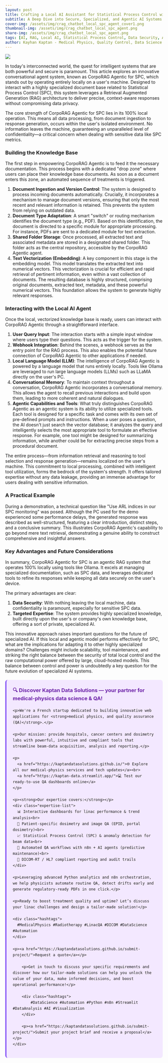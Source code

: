 ```yaml
---
layout: post
title: Crafting a Local AI Assistant for Statistical Process Control with CorpoRAG Agentic
subtitle: A Deep Dive into Secure, Specialized, and Agentic AI Systems
cover-img: /assets/img/crag_chatbot_local_spc_agent_cover1.png
thumbnail-img: /assets/img/crag_chatbot_local_spc_agent.png
share-img: /assets/img/crag_chatbot_local_spc_agent.png
tags: [AI, RAG, Local AI, Statistical Process Control, Data Security, Agentic AI, Ollama, Machine Learning]
author: Kayhan Kaptan - Medical Physics, Quality Control, Data Science and Automation
---
```


[![](/assets/img/crag_chatbot_local_spc_agent.png)](https://www.youtube.com/channel/UCWkX7E-ImVbf0O3ocAW51wg)

In today's interconnected world, the quest for intelligent systems that are both powerful and secure is paramount. This article explores an innovative conversational agent system, known as CorpoRAG Agentic for SPC, which stands out by operating entirely locally on a user's machine. Designed to interact with a highly specialized document base related to Statistical Process Control (SPC), this system leverages a Retrieval Augmented Generation (RAG) architecture to deliver precise, context-aware responses without compromising data privacy.

The core strength of CorpoRAG Agentic for SPC lies in its 100% local operation. This means all data processing, from document ingestion to response generation, occurs within the user's isolated environment. No information leaves the machine, guaranteeing an unparalleled level of confidentiality—a critical concern when dealing with sensitive data like SPC metrics.

### Building the Knowledge Base

The first step in empowering CorpoRAG Agentic is to feed it the necessary documentation. This process begins with a dedicated "drop zone" where users can place their knowledge base documents. As soon as a document enters this zone, an automated sequence of treatments is triggered.

1.  **Document Ingestion and Version Control**: The system is designed to process incoming documents automatically. Crucially, it incorporates a mechanism to manage document versions, ensuring that only the most recent and relevant information is retained. This prevents the system from relying on outdated data.
2.  **Document Type Adaptation**: A smart "switch" or routing mechanism identifies the document type (e.g., PDF). Based on this identification, the document is directed to a specific module for appropriate processing. For instance, PDFs are sent to a dedicated module for text extraction.
3.  **Shared Folder Storage**: Once processed, all extracted text and associated metadata are stored in a designated shared folder. This folder acts as the central repository, accessible by the CorpoRAG Agentic agent.
4.  **Text Vectorization (Embedding)**: A key component in this stage is the embedding model. This model translates the extracted text into numerical vectors. This vectorization is crucial for efficient and rapid retrieval of pertinent information, even within a vast collection of documents. The resulting database is highly structured, comprising original documents, extracted text, metadata, and these powerful numerical vectors. This foundation allows the system to generate highly relevant responses.

### Interacting with the Local AI Agent

Once the local, vectorized knowledge base is ready, users can interact with CorpoRAG Agentic through a straightforward interface.

1.  **User Query Input**: The interaction starts with a simple input window where users type their questions. This acts as the trigger for the system.
2.  **Webhook Integration**: Behind the scenes, a webhook serves as the entry point for the RAG process. This also enables the potential future connection of CorpoRAG Agentic to other applications if needed.
3.  **Local Language Model (LLM)**: The intelligence of CorpoRAG Agentic is powered by a language model that runs entirely locally. Tools like Ollama are leveraged to run large language models (LLMs) such as LLaMA directly on the user's PC.
4.  **Conversational Memory**: To maintain context throughout a conversation, CorpoRAG Agentic incorporates a conversational memory. This allows the agent to recall previous interactions and build upon them, leading to more coherent and natural dialogues.
5.  **Agentic Capabilities and Tools**: What truly distinguishes CorpoRAG Agentic as an agentic system is its ability to utilize specialized tools. Each tool is designed for a specific task and comes with its own set of pre-defined prompts and instructions. When a user poses a question, the AI doesn't just search the vector database; it analyzes the query and intelligently selects the most appropriate tool to formulate an effective response. For example, one tool might be designed for summarizing information, while another could be for extracting precise steps from a procedural document.

The entire process—from information retrieval and reasoning to tool selection and response generation—remains localized on the user's machine. This commitment to local processing, combined with intelligent tool utilization, forms the bedrock of the system's strength. It offers tailored expertise without any data leakage, providing an immense advantage for users dealing with sensitive information.

### A Practical Example

During a demonstration, a technical question like "Use ARL indices in our SPC monitoring" was posed. Although the PC used for the demo experienced some performance delays, the generated response was described as well-structured, featuring a clear introduction, distinct steps, and a conclusive summary. This illustrates CorpoRAG Agentic's capability to go beyond mere text retrieval, demonstrating a genuine ability to construct comprehensive and insightful answers.

### Key Advantages and Future Considerations

In summary, CorpoRAG Agentic for SPC is an agentic RAG system that operates 100% locally using tools like Ollama. It excels at managing specialized documentation, such as SPC data, and leverages dedicated tools to refine its responses while keeping all data securely on the user's device.

The primary advantages are clear:

1.  **Data Security**: With nothing leaving the local machine, data confidentiality is paramount, especially for sensitive SPC data.
2.  **Targeted Expertise**: The system provides highly specialized knowledge, built directly upon the user's or company's own knowledge base, offering a sort of private, specialized AI.

This innovative approach raises important questions for the future of specialized AI. If this local and agentic model performs effectively for SPC, what are the implications for adapting it to other highly specialized domains? Challenges might include scalability, tool maintenance, and striking the right balance between the security of total local control and the raw computational power offered by large, cloud-hosted models. This balance between control and power is undoubtedly a key question for the future evolution of specialized AI systems.

<html lang="en">
<head>
    <meta charset="UTF-8">
    <meta name="viewport" content="width=device-width, initial-scale=1.0">
    <title>Kaptan Data Solutions</title>
    <style>
        .citation {
            background-color: #f3e8ff;
            border-left: 4px solid #8b5cf6;
            padding: 20px;
            margin: 20px 0;
            border-radius: 8px;
            font-family: -apple-system, BlinkMacSystemFont, 'Segoe UI', Roboto, sans-serif;
            line-height: 1.6;
        }
        .citation h3 {
            color: #6b21a8;
            margin-top: 0;
        }
        .citation a {
            color: #7c3aed;
            text-decoration: none;
        }
        .citation a:hover {
            text-decoration: underline;
        }
        .expertise-list {
            margin: 15px 0;
        }
        .hashtags {
            font-weight: bold;
            color: #7c3aed;
            margin-top: 15px;
        }
    </style>
</head>
<body>
    <div class="citation">
        <h3>🔍 Discover Kaptan Data Solutions — your partner for medical-physics data science & QA!</h3>

    <p>We're a French startup dedicated to building innovative web applications for <strong>medical physics, and quality assurance (QA)</strong>.</p>

    <p>Our mission: provide hospitals, cancer centers and dosimetry labs with powerful, intuitive and compliant tools that streamline beam-data acquisition, analysis and reporting.</p>

    <p>
      <a href="https://kaptandatasolutions.github.io/">🌐 Explore all our medical-physics services and tech updates</a><br>
      <a href="https://kaptan-data.streamlit.app/">💻 Test our ready-to-use QA dashboards online</a>
    </p>

    <p><strong>Our expertise covers:</strong></p>
    <div class="expertise-list">
      📊 Interactive dashboards for linac performance & trend analysis<br>
      🔬 Patient-specific dosimetry and image QA (EPID, portal dosimetry)<br>
      📈 Statistical Process Control (SPC) & anomaly detection for beam data<br>
      🤖 Automated QA workflows with n8n + AI agents (predictive maintenance)<br>
      📑 DICOM-RT / HL7 compliant reporting and audit trails
    </div>

    <p>Leveraging advanced Python analytics and n8n orchestration, we help physicists automate routine QA, detect drifts early and generate regulatory-ready PDFs in one click.</p>

    <p>Ready to boost treatment quality and uptime? Let’s discuss your linac challenges and design a tailor-made solution!</p>

    <div class="hashtags">
      #MedicalPhysics #Radiotherapy #LinacQA #DICOM #DataScience #Automation
    </div>

    <p><a href="https://kaptandatasolutions.github.io/submit-project/">Request a quote</a></p>
        
        <p>Get in touch to discuss your specific requirements and discover how our tailor-made solutions can help you unlock the value of your data, make informed decisions, and boost operational performance!</p>
        
        <div class="hashtags">
            #DataScience #Automation #Python #n8n #Streamlit #DataAnalysis #AI #Visualization
        </div>
        
        <p><a href="https://kaptandatasolutions.github.io/submit-project/">Submit your project brief and receive a proposal</a></p>
    </div>
</body>
</html>